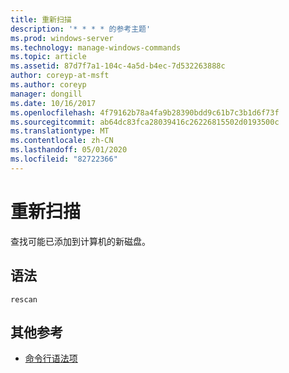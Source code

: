 ```yaml
---
title: 重新扫描
description: '* * * * 的参考主题'
ms.prod: windows-server
ms.technology: manage-windows-commands
ms.topic: article
ms.assetid: 87d7f7a1-104c-4a5d-b4ec-7d532263888c
author: coreyp-at-msft
ms.author: coreyp
manager: dongill
ms.date: 10/16/2017
ms.openlocfilehash: 4f79162b78a4fa9b28390bdd9c61b7c3b1d6f73f
ms.sourcegitcommit: ab64dc83fca28039416c26226815502d0193500c
ms.translationtype: MT
ms.contentlocale: zh-CN
ms.lasthandoff: 05/01/2020
ms.locfileid: "82722366"
---
```

# <a name="rescan"></a>重新扫描



查找可能已添加到计算机的新磁盘。

## <a name="syntax"></a>语法

```
rescan
```

## <a name="additional-references"></a>其他参考

- [命令行语法项](command-line-syntax-key.md)

